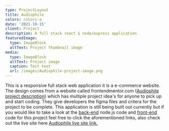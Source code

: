 ```yaml
---
type: ProjectLayout
title: Audiophile
colors: colors-a
date: '2021-10-15'
client: Project
description: A full stack react & node/express application
featuredImage:
  type: ImageBlock
  altText: Project thumbnail image
media:
  type: ImageBlock
  altText: Project image
  caption: Test text
  url: /images/Audiophile-project-image.png
---
```

This is a responsive full stack web application it is a e-commerce website. The design comes from a website called frontendmentor.com ([Audiophile project description](https://www.frontendmentor.io/challenges/audiophile-ecommerce-website-C8cuSd_wx)) which has multiple project idea's for anyone to pick up and start coding. They give developers the figma files and critera for the project to be complete. This application is still being built out currently but if you would like to take a look at the [back-end](https://github.com/harrisonJones12/audiophile-ecommerce-express-api) node.js code and [front-end](https://github.com/harrisonJones12/audiophile-ecommerce) code for this project feel free to click the aforementioned links, also check out the live site here [Audiophile live site link.](https://precious-platypus-b9e485.netlify.app/)
